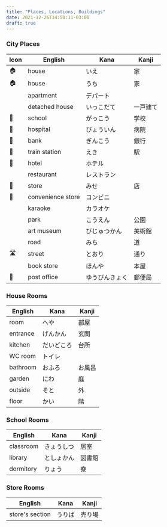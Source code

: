 ```yaml
---
title: "Places, Locations, Buildings"
date: 2021-12-26T14:50:11-03:00
draft: true
---
```

### City Places
| Icon | English           | Kana           | Kanji    |
|------|-------------------| ---------------|----------|
| 🏠   | house             | いえ           | 家       |
| 🏠   | house             | うち           | 家       |
|      | apartment         | デパート       |          |
|      | detached house    | いっこだて     | 一戸建て |
| 🏫   | school            | がっこう       | 学校     |
| 🏥   | hospital          | びょういん     | 病院     |
| 🏦   | bank              | ぎんこう       | 銀行     |
| 🚉   | train station     | えき           | 駅       |
| 🏨   | hotel             | ホテル         |          |
|      | restaurant        | レストラン     |          |
| 🏬   | store             | みせ           | 店       |
| 🏪   | convenience store | コンビニ       |          |
|      | karaoke           | カラオケ       |          |
|      | park              | こうえん       | 公園     |
|      | art museum        | びじゅつかん   | 美術館   |
|      | road              | みち           | 道       |
| 🛣️   | street            | とおり         | 通り     |
|      | book store        | ほんや         | 本屋     |
| 🏣   | post office       | ゆうびんきょく | 郵便局   |

### House Rooms
| English  | Kana       | Kanji  |
|----------|------------|--------|
| room     | へや       | 部屋   |
| entrance | げんかん   | 玄関   |
| kitchen  | だいどころ | 台所   |
| WC room  | トイレ     |        |
| bathroom | おふろ     | お風呂 |
| garden   | にわ       | 庭     |
| outside  | そと       | 外     |
| floor    | かい       | 階     |

### School Rooms
| English   | Kana       | Kanji  |
|-----------|------------|--------|
| classroom | きょうしつ | 居室   | 
| library   | としょかん | 図書館 |
| dormitory | りょう     | 寮     |

### Store Rooms
| English         | Kana   | Kanji  |
|-----------------|--------|--------|
| store's section | うりば | 売り場 |
